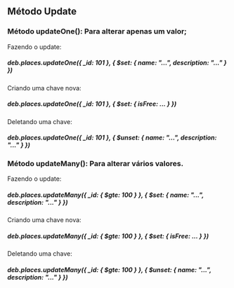 ## Método Update

### Método updateOne(): Para alterar apenas um valor;

Fazendo o update:
##### deb.places.updateOne({ _id: 101 }, { $set: { name: "...", description: "..." } })

Criando uma chave nova:
##### deb.places.updateOne({ _id: 101 }, { $set: { isFree: ... } })

Deletando uma chave:
##### deb.places.updateOne({ _id: 101 }, { $unset: { name: "...", description: "..." } })

### Método updateMany(): Para alterar vários valores.

Fazendo o update:
##### deb.places.updateMany({ _id: { $gte: 100 } }, { $set: { name: "...", description: "..." } })

Criando uma chave nova:
##### deb.places.updateMany({ _id: { $gte: 100 } }, { $set: { isFree: ... } })

Deletando uma chave:
##### deb.places.updateMany({ _id: { $gte: 100 } }, { $unset: { name: "...", description: "..." } })